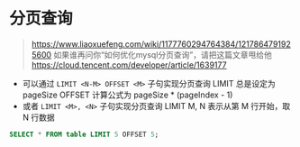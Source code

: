 # 分页查询

> <https://www.liaoxuefeng.com/wiki/1177760294764384/1217864791925600>
> 如果谁再问你“如何优化mysql分页查询”，请把这篇文章甩给他
> <https://cloud.tencent.com/developer/article/1639177>

- 可以通过 `LIMIT <N-M> OFFSET <M>` 子句实现分页查询
   LIMIT 总是设定为 pageSize
   OFFSET 计算公式为 pageSize * (pageIndex - 1)
- 或者 `LIMIT <M>, <N>` 子句实现分页查询
   LIMIT M, N 表示从第 M 行开始，取 N 行数据

```sql
SELECT * FROM table LIMIT 5 OFFSET 5;
```
